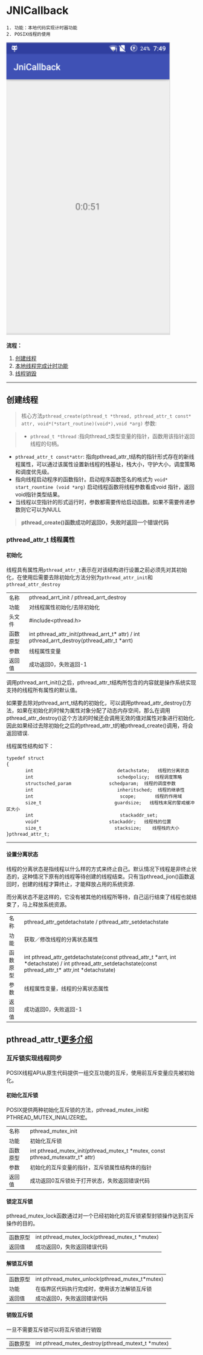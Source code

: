 # JNICallback

```
1. 功能：本地代码实现计时器功能
2. POSIX线程的使用
```
![run_detail.png](run_detail.png)

**流程：**

1. [创建线程](#create_thread)
2. [本地线程完成计时功能](#thread_word)
3. [线程销毁](#thread_destroy)

---
## <a name="create_thread"></a>创建线程


>核心方法`pthread_create(pthread_t *thread, pthread_attr_t const* attr,
void*(*start_routine)(void*),void *arg)`
参数:

>* `pthread_t *thread` :指向thread_t类型变量的指针，函数用该指针返回线程的句柄。
* `pthread_attr_t const*attr`: 指向pthread\_attr\_t结构的指针形式存在的新线程属性，可以通过该属性设置新线程的栈基址，栈大小，守护大小，调度策略和调度优先级。
* 指向线程启动程序的函数指针。启动程序函数签名的格式为 `void* start_rountine (void *arg)` 启动线程函数将线程参数看成void 指针，返回void指针类型结果。
* 当线程以空指针的形式运行时，参数都需要传给启动函数。如果不需要传递参数则它可以为NULL

>**pthread_create()函数成功时返回0，失败时返回一个错误代码**

### pthread\_attr_t 线程属性
#### 初始化

线程具有属性用`pthread_attr_t`表示在对该结构进行设置之前必须先对其初始化，在使用后需要去除初始化方法分别为`pthread_attr_init`和`pthread_attr_destroy`

| | |
|:--|:--|
|名称|pthread\_arrt\_init / pthread\_arrt\_destroy|
|功能|对线程属性初始化/去除初始化|
|头文件|#include\<pthread.h\>|
|函数原型|int pthread\_attr\_init(pthread\_arrt\_t* attr) / int pthread\_arrt\_destroy(pthread\_attr\_t *arrt)|
|参数|线程属性变量|
|返回值|成功返回0，失败返回-1|

调用pthread\_arrt\_init()之后，pthread_attr_t结构所包含的内容就是操作系统实现支持的线程所有属性的默认值。

如果要去除对pthread\_arrt\_t结构的初始化，可以调用pthread\_attr\_destroy()方法，如果在初始化的时候为属性对象分配了动态内存空间，那么在调用pthread\_attr\_destroy()这个方法的时候还会调用无效的值对属性对象进行初始化.因此如果经过去除初始化之后的pthread\_attr\_t的被pthread_create()调用，将会返回错误.

线程属性结构如下：

```
typedef struct
{
       int                               detachstate;   线程的分离状态
       int                               schedpolicy;  线程调度策略
       structsched_param              schedparam;  线程的调度参数
       int                               inheritsched;  线程的继承性
       int                                scope;       线程的作用域
       size_t                           guardsize;   线程栈末尾的警戒缓冲区大小
       int                                stackaddr_set;
       void*                          stackaddr;   线程栈的位置
       size_t                           stacksize;    线程栈的大小
}pthread_attr_t;
```

----
#### 设置分离状态
线程的分离状态是指线程以什么样的方式来终止自己。默认情况下线程是非终止状态的，这种情况下原有的线程等待创建的线程结束。只有当pthread_jion()函数返回时，创建的线程才算终止，才能释放占用的系统资源.

而分离状态不是这样的，它没有被其他的线程所等待，自己运行结束了线程也就结束了，马上释放系统资源。

| | |
|:--|:--|
|名称|pthread\_attr\_getdetachstate / pthread\_attr\_setdetachstate|
|功能|获取／修改线程的分离状态属性|
|函数原型|int pthread\_attr\_getdetachstate(const pthread\_attr\_t \*arrt, int \*detachstate) / int pthread\_attr\_setdetachstate(const pthread\_attr\_t\* attr,int \*detachstate)|
|参数|线程属性变量，线程的分离状态属性|
|返回值|成功返回0，失败返回-1|


**pthread\_attr\_t[更多介绍](http://blog.csdn.net/pbymw8iwm/article/details/6721038)**
---
### 互斥锁实现线程同步
POSIX线程API从原生代码提供一组交互功能的互斥，使用前互斥变量应先被初始化。
#### 初始化互斥锁
POSIX提供两种初始化互斥锁的方法，pthread\_mutex\_init和PTHREAD_MUTEX_INIALIZER宏。

| | |
|:--|:--|
|名称|pthread\_mutex\_init|
|功能|初始化互斥锁|
|函数原型|int pthread\_mutex\_init(pthread\_mutex\_t \*mutex, const pthread\_mutexattr\_t\* attr)|
|参数|初始化的互斥变量的指针，互斥锁属性结构体的指针|
|返回值|成功返回0互斥锁处于打开状态，失败返回错误代码|

#### 锁定互斥锁
pthread_mutex_lock函数通过对一个已经初始化的互斥锁紧型封锁操作达到互斥操作的目的。

| | |
|:--|:--|
|函数原型|int pthread\_mutex\_lock(pthread\_mutex\_t *mutex)|
|返回值|成功返回0，失败返回错误代码|
#### 解锁互斥锁
| | |
|:--|:--|
|函数原型|int pthread\_mutex\_unlock(pthread\_mutex\_t*mutex)|
|功能|在临界区代码执行完成时，使用该方法解锁互斥锁|
|返回值|成功返回0，失败返回错误代码|
#### 销毁互斥锁
一旦不需要互斥锁可以将互斥锁进行销毁

| | |
|:--|:--|
|函数原型|int pthread\_mutex\_destroy(pthread\_mutext\_t *mutex)|

